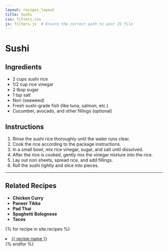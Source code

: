 ```yaml
---
layout: recipes_layout
title: Sushi
css: filters.css
js: filters.js  # Ensure the correct path to your JS file
---
```


# Sushi

<!-- # Sushi Recipe -->

## Ingredients

- 2 cups sushi rice
- 1/2 cup rice vinegar
- 2 tbsp sugar
- 1 tsp salt
- Nori (seaweed)
- Fresh sushi-grade fish (like tuna, salmon, etc.)
- Cucumber, avocado, and other fillings (optional)

## Instructions

1. Rinse the sushi rice thoroughly until the water runs clear.
2. Cook the rice according to the package instructions.
3. In a small bowl, mix rice vinegar, sugar, and salt until dissolved.
4. After the rice is cooked, gently mix the vinegar mixture into the rice.
5. Lay out nori sheets, spread rice, and add fillings.
6. Roll the sushi tightly and slice into pieces.

---

## Related Recipes

- **Chicken Curry**
- **Paneer Tikka**
- **Pad Thai**
- **Spaghetti Bolognese**
- **Tacos**

{% for recipe in site.recipes %}
  <li><a href="{{ recipe.url }}">{{ recipe.name }}</a></li>
{% endfor %}